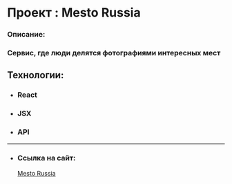 # Проект : Mesto Russia

### Oписание:

### Сервис, где люди делятся фотографиями интересных мест

## Технологии:

- ### React
- ### JSX
- ### API

---

- ### Ссылка на сайт:
  [ Mesto Russia ](https://kirill2511.github.io/mesto-react/)
